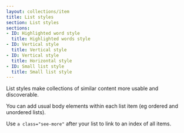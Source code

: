 ```yaml
---
layout: collections/item
title: List styles
section: List styles
sections:
- ID: Highlighted word style
  title: Highlighted words style
- ID: Vertical style
  title: Vertical style
- ID: Vertical style
  title: Horizontal style
- ID: Small list style
  title: Small list style
---
```


<p class="abstract">List styles make collections of similar content more usable and discoverable.<p>

You can add usual body elements within each list item (eg ordered and unordered lists).

Use <code>a class="see-more"</code> after your list to link to an index of all items.

